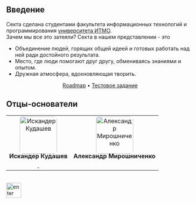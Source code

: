 ## Введение
Секта сделана студентами факультета информационных технологий и программирования [университета ИТМО](https://itmo.ru).
<br>
Зачем мы все это затеяли? Секта в нашем представлении - это
- Объединение людей, горящих общей идеей и готовых работать над ней ради достойного результата. 
- Место, где люди помогают друг другу, обмениваясь знаниями и опытом. 
- Дружная атмосфера, вдохновляющая творить.

<div align="center">

[Roadmap](https://github.com/websect-itmo/roadmap) • [Тестовое задание](https://github.com/websect-itmo/entry-test)

</div>


## Отцы-основатели

<table>
    <tr>
        <td align="center">
            <img src="https://github.com/websect-itmo/.github/blob/main/profile/assets/team/iskander.jpeg?raw=true" width="100"  style="margin-bottom: -4px; border-radius: 8px;"
                alt="Искандер Кудашев"/>
                <br />
                <b>Искандер Кудашев</b>
                <div style="margin-top: 4px">
                <a
                    href="https://github.com/iskander-faggod"
                    title="GitHub"
                    >
                    <img
                        width="16"
                        height="16"
                        src="https://raw.githubusercontent.com/websect-itmo/.github/main/profile/assets/images/github.svg"/>
                        </a>
                <a
                    href="https://t.me/faggod"
                    title="Telegram"
                    ><img
                        width="16"
                        src="https://raw.githubusercontent.com/websect-itmo/.github/main/profile/assets/images/telegram.svg"
                /></a>
            </div>
        </td>
        <td align="center">
                <img
                    src="https://github.com/websect-itmo/.github/blob/main/profile/assets/team/sasha.jpeg?raw=true"
                    width="100"
                    style="margin-bottom: -4px; border-radius: 8px;"
                    alt="Александр Мирошниченко"
                /><br /><b>Александр Мирошниченко</b>
            <div style="margin-top: 4px">
                <a
                    href="https://github.com/sashafromlibertalia"
                    title="GitHub"
                    > <img
                        width="16"
                        height="16"
                        src="https://raw.githubusercontent.com/websect-itmo/.github/main/profile/assets/images/github.svg"/></a>
                <a
                    href="https://t.me/sashafromlibertalia"
                    title="Telegram"
                    ><img
                        width="16"
                        src="https://raw.githubusercontent.com/websect-itmo/.github/main/profile/assets/images/telegram.svg"
                /></a>
            </div>
        </td>
    </tr>
</table>

<br/>

<div>
<a href="https://t.me/faggod">
<img height="40" alt="enter" src="https://raw.githubusercontent.com/websect-itmo/.github/main/profile/assets/images/button.svg"/>
</a>
</div>
